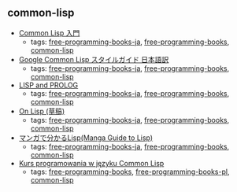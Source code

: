 common-lisp
---
* [Common Lisp 入門](http://www.geocities.jp/m_hiroi/xyzzy_lisp.html)
    * tags: [free-programming-books-ja](../tags/free-programming-books-ja.md), [free-programming-books](../tags/free-programming-books.md), [common-lisp](../tags/common-lisp.md)
* [Google Common Lisp スタイルガイド 日本語訳](http://google-common-lisp-style-guide-ja.cddddr.org)
    * tags: [free-programming-books-ja](../tags/free-programming-books-ja.md), [free-programming-books](../tags/free-programming-books.md), [common-lisp](../tags/common-lisp.md)
* [LISP and PROLOG](http://home.soka.ac.jp/~unemi/LispProlog/)
    * tags: [free-programming-books-ja](../tags/free-programming-books-ja.md), [free-programming-books](../tags/free-programming-books.md), [common-lisp](../tags/common-lisp.md)
* [On Lisp (草稿)](http://www.asahi-net.or.jp/~kc7k-nd/)
    * tags: [free-programming-books-ja](../tags/free-programming-books-ja.md), [free-programming-books](../tags/free-programming-books.md), [common-lisp](../tags/common-lisp.md)
* [マンガで分かるLisp(Manga Guide to Lisp)](http://lambda.bugyo.tk/cdr/mwl/)
    * tags: [free-programming-books-ja](../tags/free-programming-books-ja.md), [free-programming-books](../tags/free-programming-books.md), [common-lisp](../tags/common-lisp.md)
* [Kurs programowania w języku Common Lisp](http://jcubic.pl/lisp_tutorial.php)
    * tags: [free-programming-books](../tags/free-programming-books.md), [free-programming-books-pl](../tags/free-programming-books-pl.md), [common-lisp](../tags/common-lisp.md)
